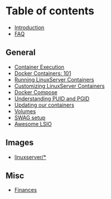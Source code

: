 <!-- DO NOT EDIT THIS FILE MANUALLY  -->
<!-- Please edit https://github.com/linuxserver/docker-documentation/tree/master/.github/workflow/sync.yml -->
# Table of contents

* [Introduction](README.md)
* [FAQ](FAQ.md)

## General

* [Container Execution](general/container-execution.md)
* [Docker Containers: 101](general/containers-101.md)
* [Running LinuxServer Containers](general/running-our-containers.md)
* [Customizing LinuxServer Containers](general/container-customization.md)
* [Docker Compose](general/docker-compose.md)
* [Understanding PUID and PGID](general/understanding-puid-and-pgid.md)
* [Updating our containers](general/updating-our-containers.md)
* [Volumes](general/volumes.md)
* [SWAG setup](general/swag.md)
* [Awesome LSIO](general/awesome-lsio.md)

## Images

* [linuxserver/*](images/docker-*.md)

## Misc

* [Finances](finances.md)
